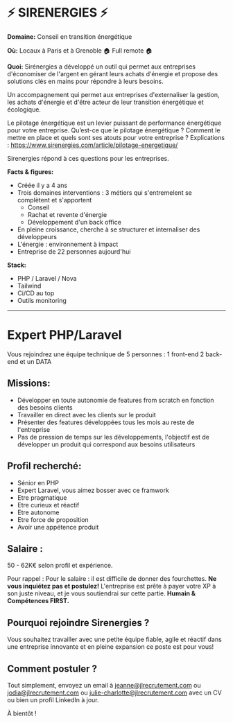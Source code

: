 # ⚡ SIRENERGIES ⚡

**Domaine:** Conseil en transition énergétique 

**Où:** Locaux à Paris et à Grenoble 🏠 Full remote 🏠

**Quoi:** Sirénergies a développé un outil qui permet aux entreprises d'économiser de l'argent en gérant leurs achats d'énergie et propose des solutions clés en mains pour répondre à leurs besoins. 

Un accompagnement qui permet aux entreprises d'externaliser la gestion, les achats d'énergie et d'être acteur de leur transition énergétique et écologique.

Le pilotage énergétique est un levier puissant de performance énergétique pour votre entreprise. Qu’est-ce que le pilotage énergétique ? Comment le mettre en place et quels sont ses atouts pour votre entreprise ? Explications : https://www.sirenergies.com/article/pilotage-energetique/

Sirenergies répond à ces questions pour les entreprises. 

**Facts & figures:**

* Créée il y a 4 ans
* Trois domaines interventions : 3 métiers qui s'entremelent se complètent et s'apportent 
	* Conseil
	* Rachat et revente d'énergie
	* Développement d'un back office
* En pleine croissance, cherche à se structurer et internaliser des développeurs 
* L'énergie : environnement à impact 
* Entreprise de 22 personnes aujourd'hui

**Stack:**

* PHP / Laravel / Nova 
* Tailwind
* Ci/CD au top
* Outils monitoring 

----

# Expert PHP/Laravel

Vous rejoindrez une équipe technique de 5 personnes : 1 front-end 2 back-end et un DATA

## Missions:

* Développer en toute autonomie de features from scratch en fonction des besoins clients 
* Travailler en direct avec les clients sur le produit 
* Présenter des features développées tous les mois au reste de l'entreprise
* Pas de pression de temps sur les développements, l'objectif est de développer un produit qui correspond aux besoins utilisateurs 

## Profil recherché:

* Sénior en PHP 
* Expert Laravel, vous aimez bosser avec ce framwork 
* Etre pragmatique
* Etre curieux et réactif
* Etre autonome  
* Etre force de proposition 
* Avoir une appétence produit 

## Salaire : 

50 - 62K€
selon profil et expérience. 

Pour rappel :  Pour le salaire : il est difficile de donner des fourchettes. **Ne vous inquiétez pas et postulez!** L'entreprise est prête à payer votre XP à son juste niveau, et je vous soutiendrai sur cette partie. **Humain & Compétences FIRST.**

## Pourquoi rejoindre Sirenergies ?

Vous souhaitez travailler avec une petite équipe fiable, agile et réactif dans une entreprise innovante et en pleine expansion ce poste est pour vous! 

## Comment postuler ?

Tout simplement, envoyez un email à jeanne@jlrecrutement.com ou jodia@jlrecrutement.com ou julie-charlotte@jlrecrutement.com avec un CV ou bien un profil LinkedIn à jour. 

À bientôt ! 